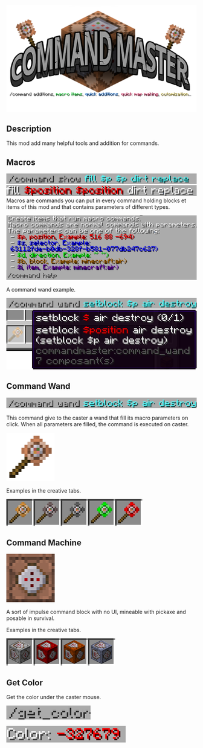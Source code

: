![Command Master Title](https://github.com/Jempasam/CommandMaster/blob/master/assets/title.png?raw=true)
## Description
This mod add many helpful tools and addition for commands.

## Macros
![Command Wand Give Command](https://github.com/Jempasam/CommandMaster/blob/master/assets/command_show.png?raw=true)
![Command Wand Give Command](https://github.com/Jempasam/CommandMaster/blob/master/assets/macro_fill.png?raw=true)
Macros are commands you can put in every command holding blocks et items of this mod and that contains parameters of different types.

![Command help](https://github.com/Jempasam/CommandMaster/blob/master/assets/command_help.png?raw=true)

A command wand example.

![Command that give a command wand](https://github.com/Jempasam/CommandMaster/blob/master/assets/command_wand.png?raw=true)
![Command Wand Give Command](https://github.com/Jempasam/CommandMaster/blob/master/assets/item.png?raw=true)

## Command Wand
![Command Wand Give Command](https://github.com/Jempasam/CommandMaster/blob/master/assets/command_wand.png?raw=true)

This command give to the caster a wand that fill its macro parameters on click. When all parameters are filled, the command is executed on caster.

![A command wand](https://github.com/Jempasam/CommandMaster/blob/master/assets/wand.png?raw=true)

Examples in the creative tabs.

![Example of command wand in the creative tab](https://github.com/Jempasam/CommandMaster/blob/master/assets/wands.png?raw=true)


## Command Machine
![Command Machine Image](https://github.com/Jempasam/CommandMaster/blob/master/assets/command_machine.png?raw=true)

A sort of impulse command block with no UI, mineable with pickaxe and posable in survival.

Examples in the creative tabs.

![Example of command wand in the creative tab](https://github.com/Jempasam/CommandMaster/blob/master/assets/machines.png?raw=true)


## Get Color
Get the color under the caster mouse.

![Example of command wand in the creative tab](https://github.com/Jempasam/CommandMaster/blob/master/assets/command_color.png?raw=true)

![Example of command wand in the creative tab](https://github.com/Jempasam/CommandMaster/blob/master/assets/result_color.png?raw=true)



